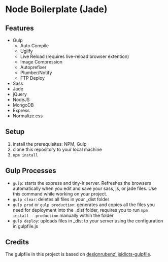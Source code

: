 # Node Boilerplate (Jade)

## Features

- Gulp
  - Auto Compile
  - Uglify
  - Live Reload (requires live-reload browser extention)
  - Image Compression
  - Autoprefixer
  - Plumber/Notify
  - FTP Deploy
- Sass
- Jade
- jQuery
- NodeJS
- MongoDB
- Express
- Normalize.css

## Setup

1. install the prerequisites: NPM, Gulp
2. clone this repository to your local machine
3. `npm install`

## Gulp Processes

* `gulp`: starts the express and tiny-lr server. Refreshes the browsers automatically when you edit and save your sass, js, or jade files. Use this command while working on your project.
* `gulp clear`: deletes all files in your \_dist folder
* `gulp prod` or `gulp production`: generates and copies all the files you need for deployment into the \_dist folder, requires you to run `npm install --production` manually within the folder
* `gulp deploy`: uploads files in \_dist to your server using the configuration in gulpfile.js

## Credits

The gulpfile in this project is based on [designrubenz' jsidiots-gulpfile](https://github.com/designrubenz/jsidiots-gulpfile).

